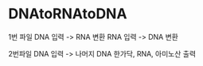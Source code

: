 # DNAtoRNAtoDNA

1번 파일
DNA 입력 -> RNA 변환
RNA 입력 -> DNA 변환


2번파일
DNA 입력 -> 나머지 DNA 한가닥, RNA, 아미노산 출력
